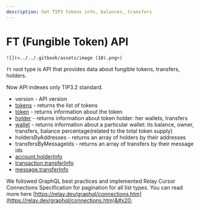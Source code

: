 ```yaml
---
description: Get TIP3 tokens info, balances, transfers
---
```


# FT (Fungible Token) API

``![](<../../.gitbook/assets/image (10).png>)``

`ft` root type is API that provides data about fungible tokens, transfers, holders.

Now API indexes only TIP3.2 standard.&#x20;

* version - API version
* [tokens](../../samples/graphql-samples/ft-fungible-token-api.md#list-of-tokens) - returns the list of tokens
* [token](../../samples/graphql-samples/ft-fungible-token-api.md#token-info) - returns information about the token
* [holder](../../samples/graphql-samples/ft-fungible-token-api.md#holder-info) - returns information about token holder: her wallets, transfers
* [wallet](../../samples/graphql-samples/ft-fungible-token-api.md#wallet-info) - returns information about a particular wallet: its balance, owner, transfers, balance percentage(related to the total token supply)
* holdersByAddresses - returns an array of holders by their addresses
* transfersByMessageIds - returns an array of transfers by their message ids
* [account.holderInfo](../../samples/graphql-samples/ft-fungible-token-api.md#account)
* [transaction.transferInfo](../../samples/graphql-samples/ft-fungible-token-api.md#transaction)
* [message.transferInfo](../../samples/graphql-samples/ft-fungible-token-api.md#message)

We followed GraphQL best practices and implemented Relay Cursor Connections Specification for pagination for all list types. You can read more here [https://relay.dev/graphql/connections.htm](https://relay.dev/graphql/connections.htm)&#x20;
